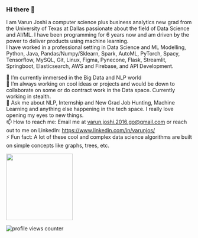 ### Hi there 👋

I am Varun Joshi a computer science plus business analytics new grad from the University of Texas at Dallas passionate about the field of Data Science and AI/ML. I have been programming for 6 years now and am driven by the power to deliver products using machine learning. <br>
I have worked in a professional setting in Data Science and ML Modelling, Python, Java, Pandas/Numpy/Sklearn, Spark, AutoML, PyTorch, Spacy, Tensorflow, MySQL, Git, Linux, Figma, Pynecone, Flask, Streamlit, Springboot, Elasticsearch, AWS and Firebase, and API Development.


🌱 I’m currently immersed in the Big Data and NLP world <br>
👯 I’m always working on cool ideas or projects and would be down to collaborate on some or do contract work in the Data space. Currently working in stealth. <br>
💬 Ask me about NLP, Internship and New Grad Job Hunting, Machine Learning and anything else happening in the tech space. I really love opening my eyes to new things. <br>
📫 How to reach me: Email me at varun.joshi.2016.go@gmail.com or reach out to me on LinkedIn: https://www.linkedin.com/in/varunjos/ <br>
⚡ Fun fact: A lot of these cool and complex data science algorithms are built on simple concepts like graphs, trees, etc. <br>

<!--
**varuncj02/varuncj02** is a ✨ _special_ ✨ repository because its `README.md` (this file) appears on your GitHub profile.

Here are some ideas to get you started:

- 🔭 I’m currently working on ...
- 🌱 I’m currently learning ...
- 👯 I’m looking to collaborate on ...
- 🤔 I’m looking for help with ...
- 💬 Ask me about ...
- 📫 How to reach me: ...
- 😄 Pronouns: ...
- ⚡ Fun fact: ...
-->
<img height="180em" src="https://github-readme-stats.vercel.app/api?username=varuncj02&show_icons=true&hide_border=true&&count_private=true&include_all_commits=true" />

![profile views counter](https://komarev.com/ghpvc/?username=varuncj02&label=visitors&style=flat-square) 

